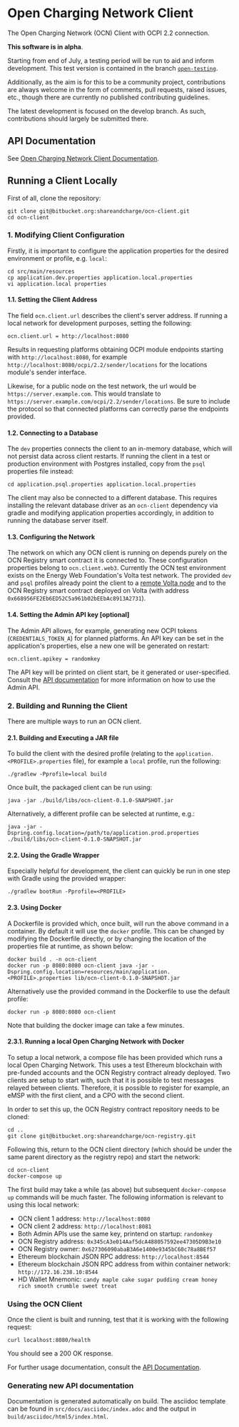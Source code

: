 # Open Charging Network Client

The Open Charging Network (OCN) Client with OCPI 2.2 connection. 

**This software is in alpha**. 

Starting from end of July, a testing period will be run to aid and inform development. 
This test version is contained in the branch [`open-testing`](https://bitbucket.org/shareandcharge/ocn-client/src/open-testing/).

Additionally, as the aim is for this to be a community project, contributions are always welcome in the form of comments, pull requests, raised issues, etc., though there are currently no published contributing guidelines.

The latest development is focused on the develop branch. As such, contributions should largely be submitted there.

## API Documentation

See [Open Charging Network Client Documentation](https://shareandcharge.bitbucket.io).

## Running a Client Locally

First of all, clone the repository:

```
git clone git@bitbucket.org:shareandcharge/ocn-client.git
cd ocn-client
```

### 1. Modifying Client Configuration

Firstly, it is important to configure the application properties for the desired environment or profile, e.g. `local`:

```
cd src/main/resources
cp application.dev.properties application.local.properties
vi application.local properties
```

#### 1.1. Setting the Client Address

The field `ocn.client.url` describes the client's server address. If running a local network for development purposes,
setting the following:

```
ocn.client.url = http://localhost:8080
``` 

Results in requesting platforms obtaining OCPI module endpoints starting with `http://localhost:8080`, for 
example `http://localhost:8080/ocpi/2.2/sender/locations` for the locations module's sender interface.
 
Likewise, for a public node on the test network, the url would be `https://server.example.com`. This would translate
to `https://server.example.com/ocpi/2.2/sender/locations`. Be sure to include the protocol so that connected platforms
can correctly parse the endpoints provided.

#### 1.2. Connecting to a Database

The `dev` properties connects the client to an in-memory database, which will not persist data across client restarts.
If running the client in a test or production environment with Postgres installed, copy from the `psql` properties file 
instead:

```
cd application.psql.properties application.local.properties
```

The client may also be connected to a different database. This requires installing the relevant database driver as 
an `ocn-client` dependency via gradle and modifying application properties accordingly, in addition to running the 
database server itself. 

#### 1.3. Configuring the Network

The network on which any OCN client is running on depends purely on the OCN Registry smart contract it is connected to.
These configuration properties belong to `ocn.client.web3`. Currently the OCN test environment exists on the Energy Web 
Foundation's Volta test network. The provided `dev` and `psql` profiles already point the client to a [remote Volta node](https://energyweb.atlassian.net/wiki/spaces/EWF/pages/703201459/Volta+Connecting+to+Remote+RPC) 
and to the OCN Registry smart contract deployed on Volta (with address `0x668956FE2Eb6ED52C5a961b02bEEbAc8913A2731`).

#### 1.4. Setting the Admin API key [optional]

The Admin API allows, for example, generating new OCPI tokens (`CREDENTIALS_TOKEN_A`) for planned platforms. An API
key can be set in the application's properties, else a new one will be generated on restart:

```
ocn.client.apikey = randomkey
```

The API key will be printed on client start, be it generated or user-specified. Consult the [API documentation](https://shareandcharge.bitbucket.io)
for more information on how to use the Admin API. 

### 2. Building and Running the Client

There are multiple ways to run an OCN client.

#### 2.1. Building and Executing a JAR file

To build the client with the desired profile (relating to the `application.<PROFILE>.properties` file), for example a
`local` profile, run the following:

```
./gradlew -Pprofile=local build
```

Once built, the packaged client can be run using:
```
java -jar ./build/libs/ocn-client-0.1.0-SNAPSHOT.jar
```

Alternatively, a different profile can be selected at runtime, e.g.:
```
java -jar -Dspring.config.location=/path/to/application.prod.properties ./build/libs/ocn-client-0.1.0-SNAPSHOT.jar
```

#### 2.2. Using the Gradle Wrapper

Especially helpful for development, the client can quickly be run in one step with Gradle using the provided wrapper:

```
./gradlew bootRun -Pprofile=<PROFILE>
```

#### 2.3. Using Docker

A Dockerfile is provided which, once built, will run the above command in a container. By default it will use the 
`docker` profile. This can be changed by modifying the Dockerfile directly, or by changing the location of the
properties file at runtime, as shown below:

```
docker build . -n ocn-client
docker run -p 8080:8080 ocn-client java -jar -Dspring.config.location=resources/main/application.<PROFILE>.properties lib/ocn-client-0.1.0-SNAPSHOT.jar
```

Alternatively use the provided command in the Dockerfile to use the default profile:
```
docker run -p 8080:8080 ocn-client 
```

Note that building the docker image can take a few minutes.

#### 2.3.1. Running a local Open Charging Network with Docker

To setup a local network, a compose file has been provided which runs a local Open Charging Network. This uses a test 
Ethereum blockchain with pre-funded accounts and the OCN Registry contract already deployed. Two clients are setup to 
start with, such that it is possible to test messages relayed between clients. Therefore, it is possible to register for
example, an eMSP with the first client, and a CPO with the second client.

In order to set this up, the OCN Registry contract repository needs to be cloned:

```
cd ..
git clone git@bitbucket.org:shareandcharge/ocn-registry.git
```

Following this, return to the OCN client directory (which should be under the same parent directory as the registry 
repo) and start the network:

```
cd ocn-client
docker-compose up
```

The first build may take a while (as above) but subsequent `docker-compose up` commands will be much faster. The 
following information is relevant to using this local network:

- OCN client 1 address: `http://localhost:8080`
- OCN client 2 address: `http://localhost:8081`
- Both Admin APIs use the same key, printend on startup: `randomkey`
- OCN Registry address: `0x345cA3e014Aaf5dcA488057592ee47305D9B3e10`
- OCN Registry owner: `0x627306090abaB3A6e1400e9345bC60c78a8BEf57`
- Ethereum blockchain JSON RPC address: `http://localhost:8544`
- Ethereum blockchain JSON RPC address from within container network: `http://172.16.238.10:8544`
- HD Wallet Mnemonic: `candy maple cake sugar pudding cream honey rich smooth crumble sweet treat`

### Using the OCN Client

Once the client is built and running, test that it is working with the following request:

```
curl localhost:8080/health
```

You should see a 200 OK response.

For further usage documentation, consult the [API Documentation](https://shareandcharge.bitbucket.io).

### Generating new API documentation

Documentation is generated automatically on build. The asciidoc template can be found in 
`src/docs/asciidoc/index.adoc` and the output in `build/asciidoc/html5/index.html`.
